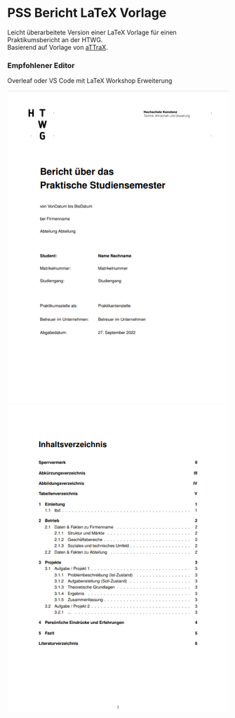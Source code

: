 # PSS Bericht LaTeX Vorlage

Leicht überarbeitete Version einer LaTeX Vorlage für einen Praktikumsbericht an der HTWG.<br>
Basierend auf Vorlage von [aTTraX](https://github.com/aTTraX/pss-bericht-vorlage).

### Empfohlener Editor

Overleaf oder VS Code mit LaTeX Workshop Erweiterung

![plot](./deckblatt.png)
![plot](./toc.png)
